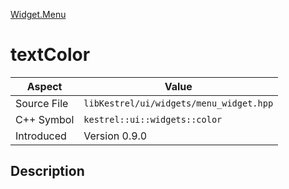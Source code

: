 [Widget.Menu](index)
# textColor
| Aspect | Value |
| --- | --- |
| Source File | `libKestrel/ui/widgets/menu_widget.hpp` |
| C++ Symbol | `kestrel::ui::widgets::color` |
| Introduced | Version 0.9.0 |
## Description

